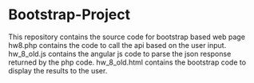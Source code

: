 # Bootstrap-Project
This repository contains the source code for bootstrap based web page
hw8.php contains the code to call the api based on the user input.
hw_8_old.js contains the angular js code to parse the json response returned by the php code.
hw_8_old.html contains the bootstrap code to display the results to the user.
